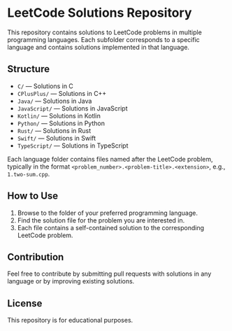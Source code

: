 # LeetCode Solutions Repository

This repository contains solutions to LeetCode problems in multiple programming languages. Each subfolder corresponds to a specific language and contains solutions implemented in that language.

## Structure

- `C/` — Solutions in C
- `CPlusPlus/` — Solutions in C++
- `Java/` — Solutions in Java
- `JavaScript/` — Solutions in JavaScript
- `Kotlin/` — Solutions in Kotlin
- `Python/` — Solutions in Python
- `Rust/` — Solutions in Rust
- `Swift/` — Solutions in Swift
- `TypeScript/` — Solutions in TypeScript

Each language folder contains files named after the LeetCode problem, typically in the format `<problem_number>.<problem-title>.<extension>`, e.g., `1.two-sum.cpp`.

## How to Use

1. Browse to the folder of your preferred programming language.
2. Find the solution file for the problem you are interested in.
3. Each file contains a self-contained solution to the corresponding LeetCode problem.

## Contribution

Feel free to contribute by submitting pull requests with solutions in any language or by improving existing solutions.

## License

This repository is for educational purposes.
